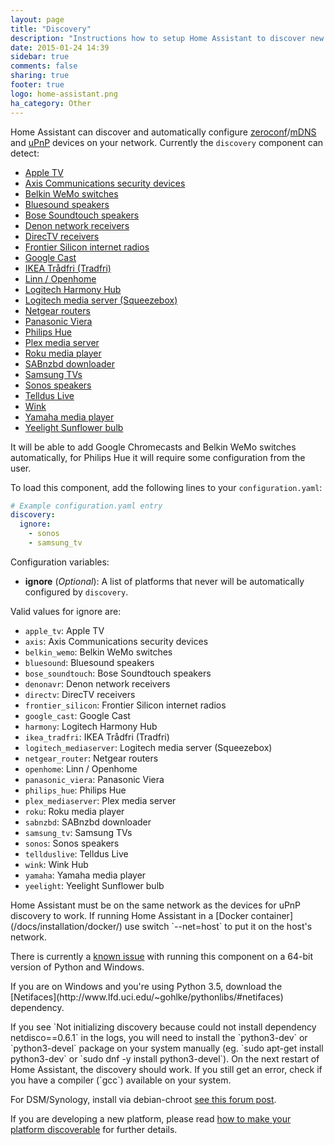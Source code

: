 ```yaml
---
layout: page
title: "Discovery"
description: "Instructions how to setup Home Assistant to discover new devices."
date: 2015-01-24 14:39
sidebar: true
comments: false
sharing: true
footer: true
logo: home-assistant.png
ha_category: Other
---
```



Home Assistant can discover and automatically configure [zeroconf](https://en.wikipedia.org/wiki/Zero-configuration_networking)/[mDNS](https://en.wikipedia.org/wiki/Multicast_DNS) and [uPnP](https://en.wikipedia.org/wiki/Universal_Plug_and_Play) devices on your network. Currently the `discovery` component can detect:

 * [Apple TV](https://home-assistant.io/components/apple_tv/)
 * [Axis Communications security devices](https://home-assistant.io/components/axis/)
 * [Belkin WeMo switches](https://home-assistant.io/components/wemo/)
 * [Bluesound speakers](https://home-assistant.io/components/media_player.bluesound/)
 * [Bose Soundtouch speakers](https://home-assistant.io/components/media_player.soundtouch/)
 * [Denon network receivers](https://home-assistant.io/components/media_player.denonavr/)
 * [DirecTV receivers](https://home-assistant.io/components/media_player.directv/)
 * [Frontier Silicon internet radios](https://home-assistant.io/components/media_player.frontier_silicon/)
 * [Google Cast](https://home-assistant.io/components/media_player.cast/)
 * [IKEA Trådfri (Tradfri)](https://home-assistant.io/components/tradfri/)
 * [Linn / Openhome](https://home-assistant.io/components/media_player.openhome/)
 * [Logitech Harmony Hub](https://home-assistant.io/components/remote.harmony/)
 * [Logitech media server (Squeezebox)](https://home-assistant.io/components/media_player.squeezebox/)
 * [Netgear routers](https://home-assistant.io/components/device_tracker.netgear/)
 * [Panasonic Viera](https://home-assistant.io/components/media_player.panasonic_viera/)
 * [Philips Hue](https://home-assistant.io/components/light.hue/)
 * [Plex media server](https://home-assistant.io/components/media_player.plex/)
 * [Roku media player](https://home-assistant.io/components/media_player.roku/)
 * [SABnzbd downloader](https://home-assistant.io/components/sensor.sabnzbd/)
 * [Samsung TVs](https://home-assistant.io/components/media_player.samsungtv/)
 * [Sonos speakers](https://home-assistant.io/components/media_player.sonos/)
 * [Telldus Live](https://home-assistant.io/components/tellduslive/)
 * [Wink](https://home-assistant.io/components/wink/)
 * [Yamaha media player](https://home-assistant.io/components/media_player.yamaha/)
 * [Yeelight Sunflower bulb](https://home-assistant.io/components/light.yeelightsunflower/)

It will be able to add Google Chromecasts and Belkin WeMo switches automatically, for Philips Hue it will require some configuration from the user.

To load this component, add the following lines to your `configuration.yaml`:

```yaml
# Example configuration.yaml entry
discovery:
  ignore:
    - sonos
    - samsung_tv
```

Configuration variables:

- **ignore** (*Optional*): A list of platforms that never will be automatically configured by `discovery`.

Valid values for ignore are:

 * `apple_tv`: Apple TV
 * `axis`: Axis Communications security devices
 * `belkin_wemo`: Belkin WeMo switches
 * `bluesound`: Bluesound speakers
 * `bose_soundtouch`: Bose Soundtouch speakers
 * `denonavr`: Denon network receivers
 * `directv`: DirecTV receivers
 * `frontier_silicon`: Frontier Silicon internet radios
 * `google_cast`: Google Cast
 * `harmony`: Logitech Harmony Hub
 * `ikea_tradfri`: IKEA Trådfri (Tradfri)
 * `logitech_mediaserver`: Logitech media server (Squeezebox)
 * `netgear_router`: Netgear routers
 * `openhome`: Linn / Openhome
 * `panasonic_viera`: Panasonic Viera
 * `philips_hue`: Philips Hue
 * `plex_mediaserver`: Plex media server
 * `roku`: Roku media player
 * `sabnzbd`: SABnzbd downloader
 * `samsung_tv`: Samsung TVs
 * `sonos`: Sonos speakers
 * `tellduslive`: Telldus Live
 * `wink`: Wink Hub
 * `yamaha`: Yamaha media player
 * `yeelight`: Yeelight Sunflower bulb

<p class='note'>
Home Assistant must be on the same network as the devices for uPnP discovery to work.
If running Home Assistant in a [Docker container](/docs/installation/docker/) use switch `--net=host` to put it on the host's network.
</p>

<p class='note warning'>
There is currently a <a href='https://bitbucket.org/al45tair/netifaces/issues/17/dll-fails-to-load-windows-81-64bit'>known issue</a> with running this component on a 64-bit version of Python and Windows.
</p>

<p class='note'>
If you are on Windows and you're using Python 3.5, download the [Netifaces](http://www.lfd.uci.edu/~gohlke/pythonlibs/#netifaces) dependency.
</p>

<p class='note'>
If you see `Not initializing discovery because could not install dependency netdisco==0.6.1` in the logs, you will need to install the `python3-dev` or `python3-devel` package on your system manually (eg. `sudo apt-get install python3-dev` or `sudo dnf -y install python3-devel`). On the next restart of Home Assistant, the discovery should work. If you still get an error, check if you have a compiler (`gcc`) available on your system.
  
For DSM/Synology, install via debian-chroot [see this forum post](https://community.home-assistant.io/t/error-starting-home-assistant-on-synology-for-first-time/917/15).
</p>

If you are developing a new platform, please read [how to make your platform discoverable](/developers/component_discovery/) for further details.
